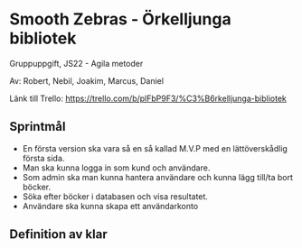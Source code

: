 # Smooth Zebras - Örkelljunga bibliotek
Gruppuppgift, JS22 - Agila metoder

Av: Robert, Nebil, Joakim, Marcus, Daniel

Länk till Trello: https://trello.com/b/plFbP9F3/%C3%B6rkelljunga-bibliotek
## Sprintmål
- En första version ska vara så en så kallad M.V.P med en lättöverskådlig första sida.
- Man ska kunna logga in som kund och användare.
- Som admin ska man kunna hantera användare och kunna lägg till/ta bort böcker.
- Söka efter böcker i databasen och visa resultatet.
- Användare ska kunna skapa ett användarkonto
## Definition av klar
